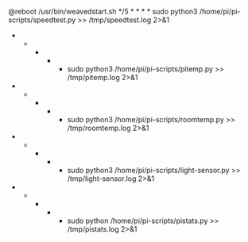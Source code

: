 @reboot /usr/bin/weavedstart.sh
*/5 * * * * sudo python3 /home/pi/pi-scripts/speedtest.py >> /tmp/speedtest.log 2>&1
* * * * * sudo python3 /home/pi/pi-scripts/pitemp.py >> /tmp/pitemp.log 2>&1
* * * * * sudo python3 /home/pi/pi-scripts/roomtemp.py >> /tmp/roomtemp.log 2>&1
* * * * * sudo python3 /home/pi/pi-scripts/light-sensor.py >> /tmp/light-sensor.log 2>&1
* * * * * sudo python /home/pi/pi-scripts/pistats.py >> /tmp/pistats.log 2>&1

